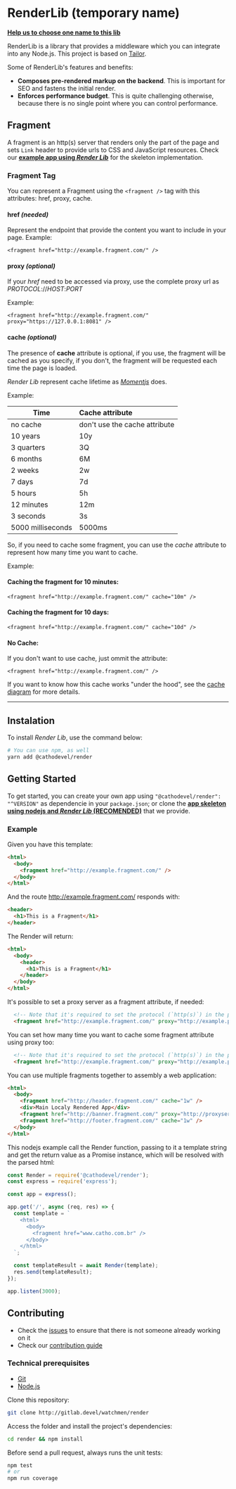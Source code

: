 # RenderLib (temporary name)
**[Help us to choose one name to this lib](http://gitlab.devel/watchmen/render/issues/2)**

RenderLib is a library that provides a middleware which you can integrate into any Node.js. This project is based on [Tailor](https://github.com/zalando/tailor).

Some of RenderLib's features and benefits:

* **Composes pre-rendered markup on the backend**. This is important for SEO and fastens the initial render.
* **Enforces performance budget**. This is quite challenging otherwise, because there is no single point where you can control performance.

## Fragment

A fragment is an http(s) server that renders only the part of the page and sets `Link` header to provide urls to CSS and JavaScript resources. Check our **[example app using *Render Lib*](http://gitlab.devel/frontend-platform/render-scaffolding)** for the skeleton implementation.

### Fragment Tag
You can represent a Fragment using  the ```<fragment />``` tag with this attributes: href, proxy, cache.

#### href *(needed)*
Represent the endpoint that provide the content you want to include in your page. 
Example:
```
<fragment href="http://example.fragment.com/" />
```
#### proxy *(optional)* 
If your *href* need to be accessed via proxy, use the complete proxy url as *PROTOCOL*://*HOST*:*PORT*

Example:
```
<fragment href="http://example.fragment.com/" proxy="https://127.0.0.1:8081" />
```

#### cache *(optional)*
The presence of **cache** attribute is optional, if you use, the fragment will be cached as you specify, if you don't, the fragment will be requested each time the page is loaded. 

*Render Lib* represent cache lifetime as *[Momentjs](http://momentjs.com/docs/)* does.

Example: 

| Time	| Cache attribute |
|-----|:-----------|
| no cache	| don't use the cache attribute |
| 10 years	| 10y |
| 3 quarters | 	3Q |
| 6 months | 	6M |
| 2 weeks | 	2w |
| 7 days | 	7d |
| 5 hours | 	5h |
| 12 minutes | 	12m |
| 3 seconds | 	3s |
| 5000 milliseconds | 	5000ms |

So, if you need to cache some fragment, you can use the *cache* attribute to represent how many time you want to cache.

Example:

#### Caching the fragment for 10 minutes:
```
<fragment href="http://example.fragment.com/" cache="10m" />
```

#### Caching the fragment for 10 days:
```
<fragment href="http://example.fragment.com/" cache="10d" />
```

#### No Cache:
If you don't want to use cache, just ommit the attribute:
```
<fragment href="http://example.fragment.com/" />
```

If you want to know how this cache works "under the hood", see the [cache diagram](https://drive.google.com/file/d/0B4FRF2kGUDbcTTlrbFNsZnNCZW8/view) for more details.

---

## Instalation
To install *Render Lib*, use the command below:
```sh
# You can use npm, as well
yarn add @cathodevel/render
```

## Getting Started
To get started, you can create your own app using ```"@cathodevel/render": "^VERSION"``` as dependencie in your ```package.json```; or clone the **[app skeleton using nodejs and *Render Lib* (RECOMENDED)](http://gitlab.devel/frontend-platform/render-scaffolding)** that we provide.

### Example
Given you have this template:
```html
<html>
  <body>
    <fragment href="http://example.fragment.com/" />
  </body>
</html>
```
And the route http://example.fragment.com/ responds with:
```html
<header>
  <h1>This is a Fragment</h1>
</header>
```
The Render will return:
```html
<html>
  <body>
    <header>
      <h1>This is a Fragment</h1>
    </header>
  </body>
</html>
```

It's possible to set a proxy server as a fragment attribute, if needed:
```html
  <!-- Note that it's required to set the protocol (`http(s)`) in the proxy url attribute -->
  <fragment href="http://example.fragment.com/" proxy="http://example.proxyserver.com" />
```

You can set how many time you want to cache some fragment attribute using proxy too:
```html
  <!-- Note that it's required to set the protocol (`http(s)`) in the proxy url attribute -->
  <fragment href="http://example.fragment.com/" proxy="http://example.proxyserver.com" cache="1d" />
```

You can use multiple fragments together to assembly a web application:
```html
<html>
  <body>
    <fragment href="http://header.fragment.com/" cache="1w" />
    <div>Main Localy Rendered App</div>
    <fragment href="http://banner.fragment.com/" proxy="http://proxyserver.com" />
    <fragment href="http://footer.fragment.com/" cache="1w" />
  </body>
</html>
```


This nodejs example call the Render function, passing to it a template string and get the return value as a Promise instance, which will be resolved with the parsed html:
```javascript
const Render = require('@cathodevel/render');
const express = require('express');

const app = express();

app.get('/', async (req, res) => {
  const template = `
    <html>
      <body>
        <fragment href="www.catho.com.br" />
      </body>
    </html>
  `;

  const templateResult = await Render(template);
  res.send(templateResult);
});

app.listen(3000);

```

## Contributing

- Check the [issues](http://gitlab.devel/watchmen/render/issues) to ensure that there is not someone already working on it
- Check our [contribution guide](http://gitlab.devel/watchmen/render/blob/master/CONTRIBUTING.MD)

### Technical prerequisites
- [Git](https://git-scm.com/)
- [Node.js](https://nodejs.org/en/)

Clone this repository:
```sh
git clone http://gitlab.devel/watchmen/render
```

Access the folder and install the project's dependencies:
```sh
cd render && npm install
```

Before send a pull request, always runs the unit tests:
```sh
npm test
# or
npm run coverage
```
